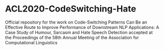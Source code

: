 # ACL2020-CodeSwitching-Hate
Official repository for the work on Code-Switching Patterns Can Be an Effective Route to Improve Performance of Downstream NLP Applications: A Case Study of Humour, Sarcasm and Hate Speech Detection accepted at the Proceedings of the 58th Annual Meeting of the Association for Computational Linguistics
